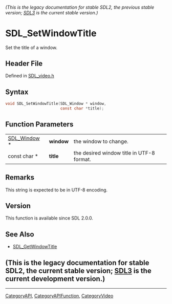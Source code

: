 ###### (This is the legacy documentation for stable SDL2, the previous stable version; [SDL3](https://wiki.libsdl.org/SDL3/) is the current stable version.)
# SDL_SetWindowTitle

Set the title of a window.

## Header File

Defined in [SDL_video.h](https://github.com/libsdl-org/SDL/blob/SDL2/include/SDL_video.h)

## Syntax

```c
void SDL_SetWindowTitle(SDL_Window * window,
                        const char *title);
```

## Function Parameters

|                            |            |                                           |
| -------------------------- | ---------- | ----------------------------------------- |
| [SDL_Window](SDL_Window) * | **window** | the window to change.                     |
| const char *               | **title**  | the desired window title in UTF-8 format. |

## Remarks

This string is expected to be in UTF-8 encoding.

## Version

This function is available since SDL 2.0.0.

## See Also

- [SDL_GetWindowTitle](SDL_GetWindowTitle)


## (This is the legacy documentation for stable SDL2, the current stable version; [SDL3](https://wiki.libsdl.org/SDL3/) is the current development version.)



----
[CategoryAPI](CategoryAPI), [CategoryAPIFunction](CategoryAPIFunction), [CategoryVideo](CategoryVideo)

